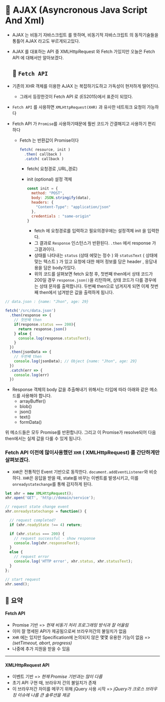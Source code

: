 # :rocket: AJAX  (Asyncronous Java Script And Xml)



* AJAX 는 비동기 자바스크립트 를 뜻하며, 비동기적 자바스크립트 의 동작기술들을 통틀어 AJAX 라고도 부르게되고있다.

* AJAX 를 대표하는 API 중 XMLHttpRequest 와 Fetch 가있지만 오늘은 Fetch API 에 대해서만 알아보겠다.

  

  ## :tomato: `Fetch API `

  

* 기존의 XHR 객체를 이용한 AJAX 는 복잡하기도하고 가독성이 현저하게 떨어진다.
  * 그래서 등장한것이 Fetch API 로 (ES2015)에서 표준이 되었다.

* `Fetch API` 를 사용하면  `XMLHttpRequest(XHR)` 과 유사한 네트워크 요청이 가능하다

* Fetch API 가 `Promise`를 사용하기때문에 훨씬 코드가 간결해지고 사용하기 편리 하다

  * Fetch 는 반환값이 Promise이다 

    ```javascript
    fetch( resource, init )
      .then( callback )
      .catch( callback )
    ```

    * fetch( 요청경로 ,URL,경로)

    * init (optional) 설정 객체

      ```javascript
      const init = {
        method: "POST",
      	body: JSON.stringify(data),
      	headers: {
          "Content-Type": "application/json"
        },
      	credentials : "same-origin"
      }
      ```

      * fetch 에 요청경로를 입력하고 필요의경우에는  설정객체 init 을 입력한다.
      * 그 결과로 `Response` 인스턴스가 반환된다.  `.then` 에서 response 가 그결과이다.
      * 상태를 나타내는 `status` (상태 에맞는 정수 ) 와 `statusText` ( 상태에 맞는 텍스트 ) 가 있고 요청에 대한 헤어 정보를 담은 header , 응답내용을 담은 body가있다.
      * 위의 코드를 살펴보면 fetch 요청 후, 첫번째 then에서 상태 코드가 200일 경우 `response.json()`을 리턴하며, 상태 코드가 다를 경우에는 상태 문자를 출력합니다. 두번째 then으로 넘겨지게 되면 이제 첫번째 then에서 넘겨받은 값을 출력하게 됩니다.

```javascript
// data.json : {name: "Jhon", age: 29}

fetch('/src/data.json')
  .then(response => {
    // 첫번째 then
    if(response.status === 200){
      return response.json()
    } else {
      console.log(response.statusText);
    }
  })
  .then(jsonData => {
    // 두번째 then
    console.log(jsonData); // Object {name: "Jhon", age: 29}
  })
  .catch(err => {
    console.log(err)
  })
```

* Response 객체의 body 값을 추출해내기 위해서는 타입에 따라 아래와 같은 메소드를 사용해야 합니다.
  * arrayBuffer()
  * blob()
  * json()
  * text()
  * formData()

위 메소드들은 모두 Promise를 반환합니다. 그리고 이 Promise가 resolve되어 다음 then에서는 실제 값을 다룰 수 있게 됩니다.



### Fetch API 이전에 많이사용했던 `XHR` ( XMLHttpRequest) 를 간단하게만 살펴보겠다.

* `XHR`은 전통적인 Event 기반으로 동작한다. `document.addEventListener`와 비슷하다. `XHR`은 응답을 받을 때, state를 바꾸는 이벤트를 발생시키고, 이를 `onreadystatechange`를 통해 감지하게 된다.

```javascript
let xhr = new XMLHttpRequest();
xhr.open('GET', 'http://domain/service');

// request state change event
xhr.onreadystatechange = function() {

  // request completed?
  if (xhr.readyState !== 4) return;

  if (xhr.status === 200) {
    // request successful - show response
    console.log(xhr.responseText);
  }
  else {
    // request error
    console.log('HTTP error', xhr.status, xhr.statusText);
  }
};

// start request
xhr.send();
```

## :100: 요약

#### Fetch API

- Promise 기반 => *현재 비동기 처리 프로그래밍 방식과 잘 어울림*
- 이미 잘 명세된 API가 제공됨으로써 브라우저간의 불일치가 없음
- `XHR` 에는 있지만 Specification에 논의되지 않은 몇몇 유용한 기능이 없음 => *(setTimeout, abort, progress)*
- 나중에 추가 지원을 받을 수 있음

***

#### XMLHttpRequest API

- 이벤트 기반 => *현재 Promise 기반과는 많이 다름*
- 초기 API 구현 때, 브라우저 간의 불일치가 존재
- 이 브라우저간 차이를 메꾸기 위해 jQuery 사용 시작 => *jQuery가 크로스 브라우징 이슈에 나름 큰 솔루션을 제공*

